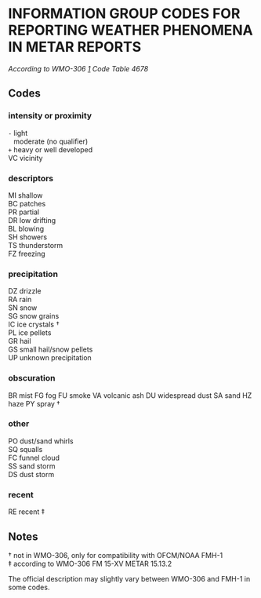 # INFORMATION GROUP CODES FOR REPORTING WEATHER PHENOMENA IN METAR REPORTS
*According to WMO-306 [1] Code Table 4678*

## Codes

### intensity or proximity
`-` light  
` ` moderate (no qualifier)  
`+` heavy or well developed  
VC vicinity  

### descriptors
MI shallow  
BC patches  
PR partial  
DR low drifting  
BL blowing  
SH showers  
TS thunderstorm  
FZ freezing  

### precipitation
DZ drizzle  
RA rain  
SN snow  
SG snow grains  
IC ice crystals †  
PL ice pellets  
GR hail  
GS small hail/snow pellets  
UP unknown precipitation  

### obscuration
BR mist
FG fog
FU smoke
VA volcanic ash
DU widespread dust
SA sand
HZ haze
PY spray †

### other
PO dust/sand whirls  
SQ squalls  
FC funnel cloud  
SS sand storm  
DS dust storm  

### recent
RE recent ‡  


## Notes

† not in WMO-306, only for compatibility with OFCM/NOAA FMH-1  
‡ according to WMO-306 FM 15-XV METAR 15.13.2

The official description may slightly vary between WMO-306 and FMH-1
in some codes.

[1]: http://library.wmo.int/pmb_ged/wmo_306-v1-1-2015_en.pdf
